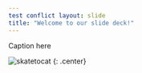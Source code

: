 ```yaml
---
test conflict layout: slide
title: "Welcome to our slide deck!"
---
```


Caption here

![skatetocat](https://octodex.github.com/images/skatetocat.png)
{: .center}
